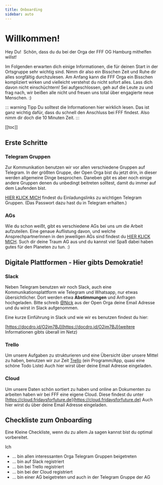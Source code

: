 ```yaml
---
title: Onboarding
sidebar: auto
---
```


# Willkommen!

Hey Du! 
Schön, dass du du bei der Orga der FFF OG Hamburg mithelfen willst!

Im Folgenden erwarten dich einige Informationen, die für deinen Start in der Ortsgruppe sehr wichtig sind. Nimm dir also ein Bisschen Zeit und Ruhe dir alles sorgfältig durchzulesen. Am Anfang kann die FFF Orga ein Bisschen kompliziert wirken und vielleicht verstehst du nicht sofort alles. Lass dich davon nicht einschüchtern! Sei aufgeschlossen, geh auf die Leute zu und frag nach, wir beißen alle nicht und freuen uns total über engagierte neue Menschen. :)

::: warning Tipp
Du solltest die Informationen hier wirklich lesen. Das ist ganz wichtig dafür, dass du schnell den Anschluss bei FFF findest. Also nimm dir doch die 10 Minuten Zeit.
:::

[[toc]]

## Erste Schritte

### Telegram Gruppen
Zur Kommunikation benutzen wir vor allen verschiedene Gruppen auf Telegram. In der größten Gruppe, der Open Orga bist du jetzt drin, in dieser werden allgemeine Dinge besprochen. Daneben gibt es aber noch einige andere Gruppen denen du unbedingt beitreten solltest, damit du immer auf dem Laufenden bist. 

[HIER KLICK MICH](https://frooob.github.io/FFF/Links/) findest du Einladungslinks zu wichtigen Telegram Gruppen. (Das Passwort dazu hast du in Telegram erhalten.)

### AGs 
Wie du schon weißt, gibt es verschiedene AGs bei uns um die Arbeit aufzuteilen. Eine genaue Auflistung davon, und welche AnsprechpartnerInnen in den jeweiligen AGs sind findest du [HIER KLICK MICH](https://frooob.github.io/FFF/AGs/).
Such dir deine Traum AG aus und du kannst viel Spaß dabei haben gutes für den Planeten zu tun. :)

## Digitale Plattformen - Hier gibts Demokratie!

### Slack
Neben Telegram benutzen wir noch Slack, auch eine Kommunikationsplattform wie Telegram und Whatsapp, nur etwas übersichtlicher. Dort werden etwa **Abstimmungen** und Anfragen hochgeladen. Bitte schreib [@Nick](https://t.me/nickschroeder) aus der Open Orga deine Email Adresse und du wirst in Slack aufgenommen. 

Eine kurze Einführung in Slack und wie wir es benutzen findest du hier: 

[https://docdro.id/O2jm7BJ](https://docdro.id/O2jm7BJ)(weitere Informationen gibts überall im Netz)

### Trello

Um unsere Aufgaben zu strukturieren und eine Übersicht über unsere Mittel zu haben, benutzen wir zur Zeit [Trello](https://trello.com/de) (ein Programm/App, quasi eine schöne Todo Liste) Auch hier wirst über deine Email Adresse eingeladen.

### Cloud

Um unsere Daten schön sortiert zu haben und online an Dokumenten zu arbeiten haben wir bei FFF eine eigene Cloud. Diese findest du unter [https://cloud.fridaysforfuture.de](https://cloud.fridaysforfuture.de)
Auch hier wirst du über deine Email Adresse eingeladen. 

## Checkliste zum Onboarding
Eine Kleine Checkliste, wenn du zu allem Ja sagen kannst bist du optimal vorbereitet.

Ich
* ... bin allen interessanten Orga Telegram Gruppen beigetreten
* ... bin auf Slack registriert
* ... bin bei Trello registriert
* ... bin bei der Cloud registriert
* ... bin einer AG beigetreten und auch in der Telegram Gruppe der AG
